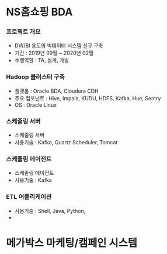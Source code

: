# NS홈쇼핑 BDA
### 프로젝트 개요
* DW/BI 용도의 빅데이터 시스템 신규 구축
* 기간 : 2019년 09월 ~ 2020년 02월
* 수행역할 : TA, 설계, 개발
### Hadoop 클러스터 구축
* 플랫폼 : Oracle BDA, Cloudera CDH
* 주요 컴포넌트 : Hive, Impala, KUDU, HDFS, Kafka, Hue, Sentry
* OS : Oracle Linux
### 스케줄링 서버
* 스케줄링 서버
* 사용기술 : Kafka, Quartz Scheduler, Tomcat
### 스케줄링 에이전트
* 스케줄링 에이전트
* 사용기술 : Kafka
### ETL 어플리케이션
* 사용기술 : Shell, Java, Python,
* 

# 메가박스 마케팅/캠페인 시스템
